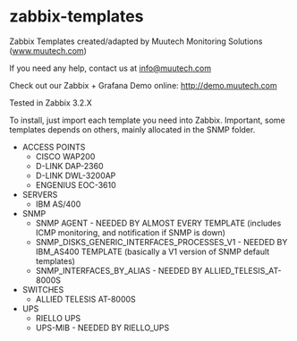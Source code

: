 # zabbix-templates
Zabbix Templates created/adapted by Muutech Monitoring Solutions (www.muutech.com)

If you need any help, contact us at info@muutech.com

Check out our Zabbix + Grafana Demo online: http://demo.muutech.com

Tested in Zabbix 3.2.X

To install, just import each template you need into Zabbix. Important, some templates depends on others, mainly allocated in the SNMP folder.

* ACCESS POINTS
  * CISCO WAP200
  * D-LINK DAP-2360
  * D-LINK DWL-3200AP
  * ENGENIUS EOC-3610
* SERVERS
  * IBM AS/400
* SNMP
  * SNMP AGENT - NEEDED BY ALMOST EVERY TEMPLATE (includes ICMP monitoring, and notification if SNMP is down)
  * SNMP_DISKS_GENERIC_INTERFACES_PROCESSES_V1 - NEEDED BY IBM_AS400 TEMPLATE (basically a V1 version of SNMP default templates)
  * SNMP_INTERFACES_BY_ALIAS - NEEDED BY ALLIED_TELESIS_AT-8000S
* SWITCHES
  * ALLIED TELESIS AT-8000S
* UPS
  * RIELLO UPS
  * UPS-MIB - NEEDED BY RIELLO_UPS
